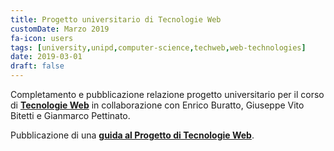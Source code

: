 ```yaml
---
title: Progetto universitario di Tecnologie Web
customDate: Marzo 2019
fa-icon: users
tags: [university,unipd,computer-science,techweb,web-technologies]
date: 2019-03-01
draft: false
---
```


Completamento e pubblicazione relazione progetto universitario per il corso di **[Tecnologie Web](http://tecweb.marianosciacco.it)** in collaborazione con Enrico Buratto, Giuseppe Vito Bitetti e Gianmarco Pettinato.

Pubblicazione di una **[guida al Progetto di Tecnologie Web](http://public.marianosciacco.it/guida_tecweb_unipd.pdf)**.
